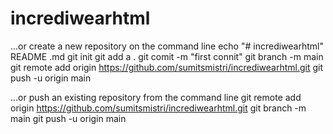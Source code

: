 # incrediwearhtml
...or create a new repository on the command line
echo "# incrediwearhtml" README .md
git init
git add a .
git comit -m "first connit"
git branch -m main
git remote add origin https://github.com/sumitsmistri/incrediwearhtml.git
git push -u origin main

...or push an existing repository from the command line
git remote add origin https://github.com/sumitsmistri/incrediwearhtml.git
git branch -m main
git push -u origin main
